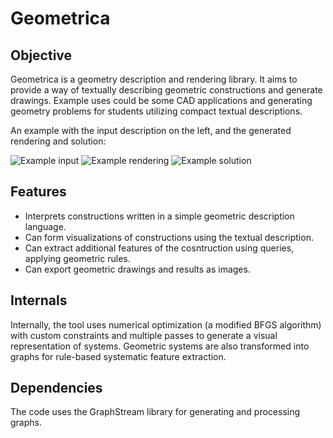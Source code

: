 # Geometrica

## Objective
Geometrica is a geometry description and rendering library. It aims to provide a way of textually describing geometric constructions and generate drawings. Example uses could be some CAD applications and generating geometry problems for students utilizing compact textual descriptions.

An example with the input description on the left, and the generated rendering and solution:

![Example input](http://i.imgur.com/NNLDcvF.png "Input")
![Example rendering](http://i.imgur.com/y41i5dy.png "Rendering") 
![Example solution](http://i.imgur.com/HyZ0otj.png "Solution") 



## Features
- Interprets constructions written in a simple geometric description language.
- Can form visualizations of constructions using the textual description.
- Can extract additional features of the cosntruction using queries, applying geometric rules.
- Can export geometric drawings and results as images.

## Internals
Internally, the tool uses numerical optimization (a modified BFGS algorithm) with custom constraints and multiple passes to generate a visual representation of systems. Geometric systems are also transformed into graphs for rule-based systematic feature extraction.

## Dependencies
The code uses the GraphStream library for generating and processing graphs.

